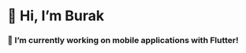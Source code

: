 # 👋 Hi, I’m Burak

<h3 align="left">🤙 I’m currently working on mobile applications with Flutter! </h3>






<!---
burakkizilay46/burakkizilay46 is a ✨ special ✨ repository because its `README.md` (this file) appears on your GitHub profile.
You can click the Preview link to take a look at your changes.
--->
